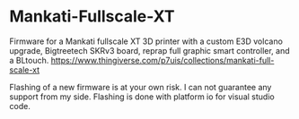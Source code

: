 # Mankati-Fullscale-XT
Firmware for a Mankati fullscale XT 3D printer with a custom E3D volcano upgrade, Bigtreetech SKRv3 board, reprap full graphic smart controller, and a BLtouch.
https://www.thingiverse.com/p7uis/collections/mankati-full-scale-xt

Flashing of a new firmware is at your own risk. I can not guarantee any support from my side. Flashing is done with platform io for visual studio code.
